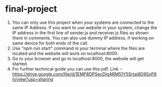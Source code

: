 # final-project
1) You can only use this project when your systems are connected to the same IP Address. If you want to use website in your system, change the IP address in the first line of sender.js and receiver.js files as shown there in comments. You can also use dummy IP address, if working on same device for both ends of the call.     
2) Use "npm run start" command in your terminal where the files are located and the website will work on localhost:8000.
3) Go to your browser and go to localhost:8000, the website will get started.
3) For further technical guide you can use this pdf.
   Link :- https://drive.google.com/file/d/1EMP8DPSecDlgARM51Y5Srtai8D9SxP8h/view?usp=sharing
